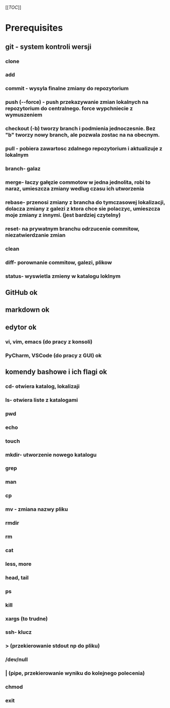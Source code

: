 [[_TOC_]]
# Prerequisites
## git - system kontroli wersji 
### clone
### add
### commit - wysyla finalne zmiany do repozytorium 
### push (--force) - push przekazywanie zmian lokalnych na repozytorium do centralnego. force wypchniecie z wymuszeniem   
### checkout (-b) tworzy branch i podmienia jednoczesnie. Bez "b" tworzy nowy branch, ale pozwala zostac na na obecnym. 
### pull - pobiera zawartosc zdalnego repozytorium i aktualizuje z lokalnym 
### branch- galaz
### merge- łaczy gałęzie commotow w jedna jednolita, robi to naraz, umieszcza zmiany wedlug czasu ich utworzenia 
### rebase- przenosi zmiany z brancha do tymczasowej lokalizacji, dolacza zmiany z galezi z ktora chce sie polaczyc, umieszcza moje zmiany z innymi. (jest bardziej czytelny)
### reset- na prywatnym branchu odrzucenie commitow, niezatwierdzanie zmian
### clean
### diff- porownanie commitow, galezi, plikow 
### status- wyswietla zmieny w katalogu loklnym 
## GitHub ok
## markdown ok
## edytor ok
### vi, vim, emacs (do pracy z konsoli)
### PyCharm, VSCode (do pracy z GUI) ok
## komendy bashowe i ich flagi ok
### cd- otwiera katalog, lokalizaji
### ls- otwiera liste z katalogami 
### pwd
### echo 
### touch
### mkdir- utworzenie nowego katalogu
### grep
### man
### cp
### mv - zmiana nazwy pliku
### rmdir
### rm
### cat 
### less, more
### head, tail
### ps
### kill
### xargs (to trudne)
### ssh- klucz 
### > (przekierowanie stdout np do pliku)
### /dev/null
### | (pipe, przekierowanie wyniku do kolejnego polecenia)
### chmod
### exit
